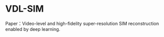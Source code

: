 # VDL-SIM
Paper：Video-level and high-fidelity super-resolution SIM reconstruction enabled by deep learning.
